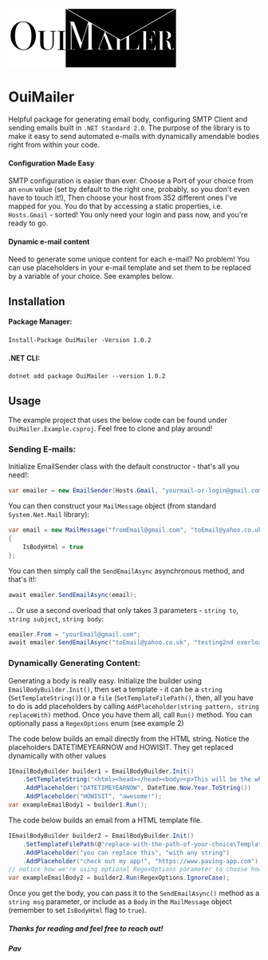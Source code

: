 ![alt text](https://github.com/pflajszer/OuiMailer/blob/dev/OuiMailer%20logo.png?raw=true)


# OuiMailer
Helpful package for generating email body, configuring SMTP Client and sending emails built in `.NET Standard 2.0`.
The purpose of the library is to make it easy to send automated e-mails with dynamically amendable bodies right from within your code.
#### Configuration Made Easy
SMTP configuration is easier than ever. Choose a Port of your choice from an `enum` value (set by default to the right one, probably, so you don't even have to touch it!),
Then choose your host from 352 different ones I've mapped for you. You do that by accessing a static properties, i.e. `Hosts.Gmail` - sorted! You only need your login and pass now, and you're ready to go.
#### Dynamic e-mail content
Need to generate some unique content for each e-mail? No problem! You can use placeholders in your e-mail template and set them to be replaced by a variable of your choice. See examples below.

## Installation

#### Package Manager:
`Install-Package OuiMailer -Version 1.0.2`
#### .NET CLI:
`dotnet add package OuiMailer --version 1.0.2`

## Usage

The example project that uses the below code can be found under `OuiMailer.Example.csproj`. Feel free to clone and play around!

### Sending E-mails:
Initialize EmailSender class with the default constructor - that's all you need!:
```csharp
var emailer = new EmailSender(Hosts.Gmail, "yourmail-or-login@gmail.com", "yourPassword");
```
You can then construct your `MailMessage` object (from standard `System.Net.Mail` library):
```csharp
var email = new MailMessage("fromEmail@gmail.com", "toEmail@yahoo.co.uk", "subject", "<p>This is e-mail body!</p>")
{
	IsBodyHtml = true
};
```
You can then simply call the `SendEmailAsync` asynchronous method, and that's it!:
```csharp
await emailer.SendEmailAsync(email);
```

... Or use a second overload that only takes 3 parameters - `string to`, `string subject`, `string body`:
```csharp
emailer.From = "yourEmail@gmail.com";
await emailer.SendEmailAsync("toEmail@yahoo.co.uk", "testing2nd overload", exampleEmailBody2);
```

### Dynamically Generating Content:

Generating a body is really easy. Initialize the builder using `EmailBodyBuilder.Init()`, then set a template - it can be a `string` (`SetTemplateString()`) or a `file` (`SetTemplateFilePath()`,
then, all you have to do is add placeholders by calling `AddPlaceholder(string pattern, string replaceWith)` method. Once you have them all, call `Run()` method. You can optionally pass a `RegexOptions` enum (see example 2)

The code below builds an email directly from the HTML string. Notice the placeholders DATETIMEYEARNOW and HOWISIT. They get replaced dynamically with other values
```csharp
IEmailBodyBuilder builder1 = EmailBodyBuilder.Init()
	.SetTemplateString("<html><head></head><body><p>This will be the whole email. Current year is: DATETIMEYEARNOW and this extension is HOWISIT</body></html>")
	.AddPlaceholder("DATETIMEYEARNOW", DateTime.Now.Year.ToString())
	.AddPlaceholder("HOWISIT", "awesome!");
var exampleEmailBody1 = builder1.Run();
```

The code below builds an email from a HTML template file.
```csharp
IEmailBodyBuilder builder2 = EmailBodyBuilder.Init()
	.SetTemplateFilePath(@"replace-with-the-path-of-your-choice\Template\email-template.html")
	.AddPlaceholder("you can replace this", "with any string")
	.AddPlaceholder("check out my app!", "https://www.paving-app.com");
// notice how we're using optional RegexOptions parameter to choose how we replace the placeholders
var exampleEmailBody2 = builder2.Run(RegexOptions.IgnoreCase);
```
Once you get the body, you can pass it to the `SendEmailAsync()` method as a `string msg` parameter, or include as a `Body` in the `MailMessage` object (remember to set `IsBodyHtml` flag to `true`).

##### Thanks for reading and feel free to reach out!
##### Pav

